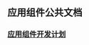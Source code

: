 
## 应用组件公共文档

 
### [应用组件开发计划](https://github.com/tinper-acs/docs/blob/master/%E5%BC%80%E5%8F%91%E8%AE%A1%E5%88%92.md)



